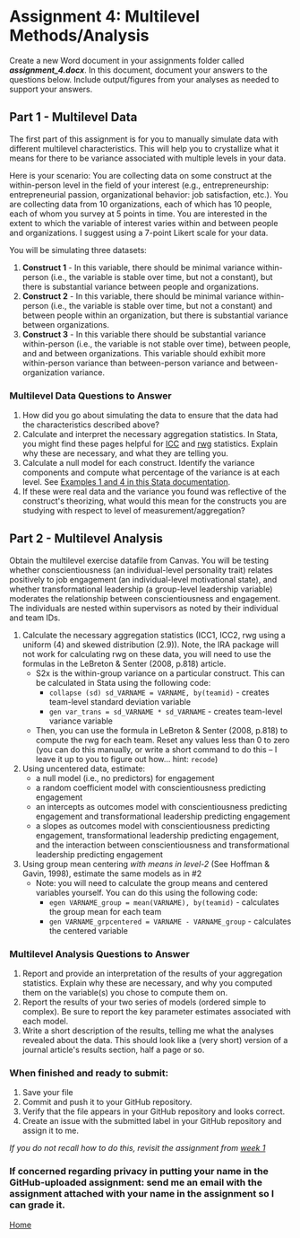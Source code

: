 # Assignment 4: Multilevel Methods/Analysis

Create a new Word document in your assignments folder called ***assignment_4.docx***. In this document, document your answers to the questions below. Include output/figures from your analyses as needed to support your answers.

## Part 1 - Multilevel Data

The first part of this assignment is for you to manually simulate data with different multilevel characteristics. This will help you to crystallize what it means for there to be variance associated with multiple levels in your data.

Here is your scenario: You are collecting data on some construct at the within-person level in the field of your interest (e.g., entrepreneurship: entrepreneurial passion, organizational behavior: job satisfaction, etc.). You are collecting data from 10 organizations, each of which has 10 people, each of whom you survey at 5 points in time. You are interested in the extent to which the variable of interest varies within and between people and organizations. I suggest using a 7-point Likert scale for your data.

You will be simulating three datasets:
1. **Construct 1** - In this variable, there should be minimal variance within-person (i.e., the variable is stable over time, but not a constant), but there is substantial variance between people and organizations.
2. **Construct 2** - In this variable, there should be minimal variance within-person (i.e., the variable is stable over time, but not a constant) and between people within an organization, but there is substantial variance between organizations.
3. **Construct 3** - In this variable there should be substantial variance within-person (i.e., the variable is not stable over time), between people, and and between organizations. This variable should exhibit more within-person variance than between-person variance and between-organization variance.

### Multilevel Data Questions to Answer

1. How did you go about simulating the data to ensure that the data had the characteristics described above?
2. Calculate and interpret the necessary aggregation statistics. In Stata, you might find these pages helpful for [ICC](https://www.stata.com/manuals/ricc.pdf) and [rwg](https://ideas.repec.org/c/boc/bocode/s458422.html) statistics. Explain why these are necessary, and what they are telling you.
3. Calculate a null model for each construct. Identify the variance components and compute what percentage of the variance is at each level. See [Examples 1 and 4 in this Stata documentation](https://www.stata.com/manuals/memixed.pdf).
4. If these were real data and the variance you found was reflective of the construct's theorizing, what would this mean for the constructs you are studying with respect to level of measurement/aggregation?

## Part 2 - Multilevel Analysis

Obtain the multilevel exercise datafile from Canvas. You will be testing whether conscientiousness (an individual-level personality trait) relates positively to job engagement (an individual-level motivational state), and whether transformational leadership (a group-level leadership variable) moderates the relationship between conscientiousness and engagement. The individuals are nested within supervisors as noted by their individual and team IDs.

1. Calculate the necessary aggregation statistics (ICC1, ICC2, rwg using a uniform (4) and skewed distribution (2.9)). Note, the IRA package will not work for calculating rwg on these data, you will need to use the formulas in the LeBreton & Senter (2008, p.818) article.
    * S2x is the within-group variance on a particular construct. This can be calculated in Stata using the following code:
        * `collapse (sd) sd_VARNAME = VARNAME, by(teamid)` - creates team-level standard deviation variable
        * `gen var_trans = sd_VARNAME * sd_VARNAME` - creates team-level variance variable
    * Then, you can use the formula in LeBreton & Senter (2008, p.818) to compute the rwg for each team. Reset any values less than 0 to zero (you can do this manually, or write a short command to do this – I leave it up to you to figure out how... hint: `recode`)
2. Using uncentered data, estimate:
    * a null model (i.e., no predictors) for engagement
    * a random coefficient model with conscientiousness predicting engagement
    * an intercepts as outcomes model with conscientiousness predicting engagement and transformational leadership predicting engagement
    * a slopes as outcomes model with conscientiousness predicting engagement, transformational leadership predicting engagement, and the interaction between conscientiousness and transformational leadership predicting engagement
3. Using group mean centering *with means in level-2* (See Hoffman & Gavin, 1998), estimate the same models as in #2
    * Note: you will need to calculate the group means and centered variables yourself. You can do this using the following code:
        * `egen VARNAME_group = mean(VARNAME), by(teamid)` - calculates the group mean for each team
        * `gen VARNAME_grpcentered = VARNAME - VARNAME_group` - calculates the centered variable


### Multilevel Analysis Questions to Answer

1. Report and provide an interpretation of the results of your aggregation statistics. Explain why these are necessary, and why you computed them on the variable(s) you chose to compute them on.
2. Report the results of your two series of models (ordered simple to complex). Be sure to report the key parameter estimates associated with each model.
3. Write a short description of the results, telling me what the analyses revealed about the data. This should look like a (very short) version of a journal article's results section, half a page or so.


### When finished and ready to submit:
1. Save your file
2. Commit and push it to your GitHub repository.
3. Verify that the file appears in your GitHub repository and looks correct.
4. Create an issue with the submitted label in your GitHub repository and assign it to me.

*If you do not recall how to do this, revisit the assignment from [week 1](./workflows_resources.md)*

### If concerned regarding privacy in putting your name in the GitHub-uploaded assignment: send me an email with the assignment attached with your name in the assignment so I can grade it.

[Home](../README.md)
